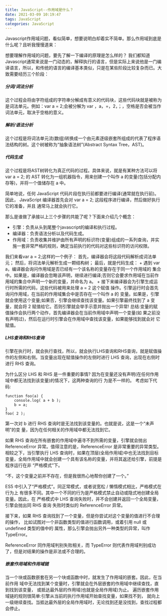 ```yaml
---
title: JavaScript--作用域是什么？
date: 2021-03-09 10:19:47
tags: JavaScript
categories: JavaScript
---
```


Javascript作用域问题，看似简单，想要说明白却着实不简单。那么作用域到底是什么呢？且听我慢慢道来：

想要理解作用域的问题，要先了解一下编译的原理是怎么样的？
我们都知道Javascript通常来说是一门动态的，解释执行的语言，但是实际上来说他是一门编译语言，所以，和传统的语言的编译基本类似，只是在某些阶段比较复杂而已。大致需要经历三个阶段：

##### 分词/词法分析
这个过程会将由字符组成的字符串分解成有意义的代码块，这些代码块就是被称为是词法单元。例如：var a = 2;会被分解为 var ，a，=，2，；，空格是否会被当作词法单元，取决于空格的意义。

##### 解析/语法分析
这个过程是将词法单元流(数组)转换成一个由元素逐级嵌套所组成的代表了程序语法结构的树。这个树被称为“抽象语法树”(Abstract Syntax Tree，AST)。

##### 代码生成
这个过程是将AST树转化为真正代码的过程。具体来说，就是有某种方法可以将 var a = 2; 的 AST 转化为一组机器指令，用来创建一个叫作 a 的变量(包括分配内存等)，并将一个值储存在 a 中。

简单地说，任何 JavaScript 代码片段在执行前都要进行编译(通常就在执行前)。因此， JavaScript 编译器首先会对 var a = 2; 这段程序进行编译，然后做好执行它的准备，并且 通常马上就会执行它。

那么是谁做了承接以上三个步骤的共能了呢？下面来介绍几个概念：

+ 引擎：负责从头到尾整个javascript的编译和执行过程。
+ 编译器：负责语法分析以及代码生成。
+ 作用域：负责收集并维护由所有声明的标识符(变量)组成的一系列查询，并实施一套非常严格的规则，确定当前执行的代码对这些标识符的访问权限。

我们来看var a = 2;这样的一个例子：
首先，编译器会将这段代码解析成词法单元；
然后，将词法单元解析生成一颗结构树；
最后，就是代码生成：
    + 遇到 var a，编译器会询问作用域是否已经有一个该名称的变量存在于同一个作用域的 集合中。如果是，编译器会忽略该声明，继续进行编译;否则它会要求作用域在当前作 用域的集合中声明一个新的变量，并命名为 a。
    + 接下来编译器会为引擎生成运行时所需的代码，这些代码被用来处理 a = 2 这个赋值 操作。引擎运行时会首先询问作用域，在当前的作用域集合中是否存在一个叫作 a 的 变量。如果是，引擎就会使用这个变量;如果否，引擎会继续查找该变量。如果引擎最终找到了 a 变量，就会将 2 赋值给它。否则引擎就会举手示意并抛出一个异常!
总结:变量的赋值操作会执行两个动作，首先编译器会在当前作用域中声明一个变量(如 果之前没有声明过)，然后在运行时引擎会在作用域中查找该变量，如果能够找到就会对 它赋值。

##### LHS查询和RHS查询
引擎在执行时，就会执行查找，所以，就会执行LHS查询和RHS查询，就是赋值操作的左侧和右侧。当变量出现在赋值操作的左侧时进行 LHS 查询，出现在右侧时进行 RHS 查询。

为什么区分 LHS 和 RHS 是一件重要的事情?
因为在变量还没有声明(在任何作用域中都无法找到该变量)的情况下，这两种查询的行 为是不一样的。
考虑如下代码:
```
function foo(a) {
    console.log( a + b );
    b = a;
}
foo( 2 );
```
第一次对 b 进行 RHS 查询时是无法找到该变量的。也就是说，这是一个“未声明”的变 量，因为在任何相关的作用域中都无法找到它。

如果 RHS 查询在所有嵌套的作用域中遍寻不到所需的变量，引擎就会抛出 ReferenceError 异常。值得注意的是，ReferenceError 是非常重要的异常类型。相较之下，当引擎执行 LHS 查询时，如果在顶层(全局作用域)中也无法找到目标变量，全局作用域中就会创建一个具有该名称的变量，并将其返还给引擎，前提是程序运行在非 “严格模式”下。

“不，这个变量之前并不存在，但是我很热心地帮你创建了一个。”

ES5 中引入了“严格模式”。同正常模式，或者说宽松 / 懒惰模式相比，严格模式在行为上 有很多不同。其中一个不同的行为是严格模式禁止自动或隐式地创建全局变量。因此，在 严格模式中 LHS 查询失败时，并不会创建并返回一个全局变量，引擎会抛出同 RHS 查询 失败时类似的 ReferenceError 异常。

接下来，如果 RHS 查询找到了一个变量，但是你尝试对这个变量的值进行不合理的操作， 比如试图对一个非函数类型的值进行函数调用，或着引用 null 或 undefined 类型的值中的 属性，那么引擎会抛出另外一种类型的异常，叫作 TypeError。

ReferenceError 同作用域判别失败相关，而 TypeError 则代表作用域判别成功了，但是对结果的操作是非法或不合理的。

##### 嵌套作用域和作用域链
当一个块或函数嵌套在另一个块或函数中时，就发生了作用域的嵌套。因此，在当前作用 域中无法找到某个变量时，引擎就会在外层嵌套的作用域中继续查找，直到找到该变量， 或抵达最外层的作用域(也就是全局作用域)为止。
遍历嵌套作用域链的规则很简单:引擎从当前的执行作用域开始查找变量，如果找不到， 就向上一级继续查找。当抵达最外层的全局作用域时，无论找到还是没找到，查找过程都 会停止。